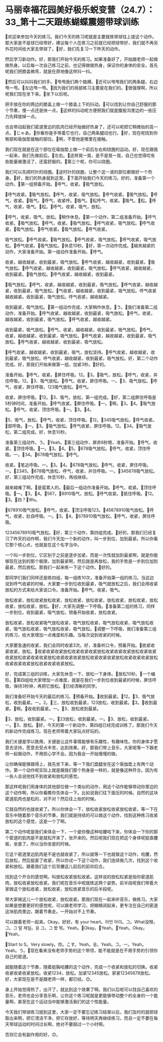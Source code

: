# 马丽幸福花园美好极乐蜕变营（24.7）：33_第十二天跟练蝴蝶震翅带球训练

🎼欢迎来参加今天的练习。我们今天的练习呢就是主要就练带球往上提这个动作。那大家是不是球已经带好，建议每个人在练习之前就已经把球带好，我们就不再另外花时间给大家去带球了。🎼好，我们先复习一下昨天的动作。

然后学习新动作。好，那我们开始今天的练习。如果准备好了，开始跟老师一起做做热身。以后每一次自己练习之前，也记得做做热身，保证你的身体的安全。首先呢我们把膝盖微弯，就是在原地像这样抖一抖。

🎼然后可以抖抖我们的手。🎼甩甩我们两个胳膊。🎼还可以甩甩我们的两条腿，右边甩一甩。🎼左边甩一甩。🎼因为我们的局部练习主要是在我们的。🎼很强理啊，所以呢我们现在坐下来。🎼坐下以后呢。

把手放在你的两边的膝盖上做一个膝盖上下的抖动。🎼可以找到让你自己舒服的那个节奏，慢一点还是快一点。🎼这样的抖动呢方便把我们就是腹股沟里边的一些压力先释放掉一点。

也会带动起我们密道里边的肌肉已经开始做好热身了，还可以呢把它稍微抬的高一点。🎼じゃあ。🎼你看你是手带着它也行，自己两条腿动也行。🎼好，现在呢找到你臀部和瑜伽垫接触的部位。🎼啊，不管他是哪里在接触。

我们现在就是在这个部位在瑜伽垫上做一个前后左右和绕圈的运动。好，现在跟我一起来，我们先做前后。🎼左右。🎼这样晃一晃，是不是晃一晃，自己也觉得哎有些能量被激活了，还蛮舒服的。🎼第三个呢，你可以绕圈。

我们可以先顺时针的绕圈。🎼逆时针的绕圈，让整个这一波的部位都做好一个热身。🎼好，我们的热身就到这里。🎼下面开始我们今天的练习。好的，准备第一个动作。🎼第一组预备开始。🎼呼气，收紧。🎼吸气放松。

🎼呼气收紧。🎼吸气放松。🎼呼气，收紧，吸气放松。🎼呼气收紧。🎼吸气放松。🎼呼气，收紧。🎼吸气。🎼呼气，收紧呼。🎼吸气。🎼松呼气，收紧。🎼吸气。🎼松。🎼呼气，收紧，吸气。🎼松。🎼呼气，收紧，吸气，放松。

🎼呼气，收紧，吸气，放松。🎼稍作休息。🎼第一个动作，第二组准备开始。🎼呼气收紧。🎼吸气放松。🎼呼气，收紧。🎼吸气放松。🎼呼气收紧，吸气放松。🎼呼气收紧。🎼吸气放松。🎼呼气收紧。🎼吸气放松。🎼呼气收紧。

吸气放松。🎼呼气收紧。🎼吸气放松。🎼呼气收紧，吸气放松。🎼呼气收紧，吸气放松。🎼呼气收紧。🎼吸气放松。🎼休息10秒。🎼好，第一次动作完成。🎼越夹越紧的动作，大家准备开始。第一组动作准备开始。🎼呼气。

收紧，越收越紧，收到最紧，吸气放松。🎼呼气收紧，越收越紧，收到最紧。🎼吸气放松。🎼呼气收紧，越收越紧，收到最紧，吸气放松。🎼呼气收紧，越收越紧，收到最紧。🎼吸气放松。🎼呼气收紧，越收越紧，收到最紧。

🎼吸气放松。🎼呼气，收紧，越收越紧，收到最紧，吸气放松。🎼呼气收紧，越收越紧，收到最紧，吸气放松。🎼气收紧，越收越紧，收到最紧，吸气放松。呼气收紧越收越紧。收到最紧，吸气放松。呼气收紧，越收越紧。

收到最紧，吸气放松。🎼第一组动作完成，大家稍作休息。🎼う。🎼我们准备第二组动作，准备开始。🎼呼气收紧，越收越紧，收到最紧，吸气放松。🎼呼气，收紧，越收越紧，收到最紧，吸气放松。🎼呼气收紧，越收越紧。

收到最紧，吸气放松。🎼呼气，收紧，越收越紧，收到最紧，吸气放松。🎼呼气，收紧，越收越紧，收到最紧，吸气放松。🎼呼气收紧，越收越紧，收到最紧，吸气放松。🎼呼气收紧，越收越紧，收到最紧，吸气放松。

🎼呼气收紧，越收越紧，收到最紧，吸气，放松坚持。🎼呼气收紧，越收越紧，收到最紧，吸气放松。呼气收紧，越收越紧，收到最紧，吸气放松。好，第二个动作完成。好，那我们开始来做第一组，加紧3秒。🎼好的。

准备开始。🎼呼气，收紧。🎼屏住呼吸。12。🎼3。🎼吸气，放松。🎼呼气，收紧，并住呼吸。12。🎼3、吸气放松。🎼呼气，收紧，屏住呼吸。一。🎼3、吸气放松。🎼呼气，收紧，屏住呼吸，123吸气放松。🎼呼气。

收紧，屏住呼吸。🎼12。🎼3、吸气，放松，第一组完成。🎼好，第二组屏住呼吸是5秒钟时间，准备开始。🎼呼气收紧。🎼屏住呼吸。🎼一。🎼啊。🎼3。🎼4。🎼吸气放松。🎼呼气，收紧，顶住呼吸。🎼一。🎼3。🎼4。

🎼5、吸气，放松。🎼呼气，收紧，顶住呼吸。🎼12。🎼345吸气放松。🎼呼气收紧。🎼部呼吸。🎼一。🎼3。🎼吸气放松。🎼呼气收紧，屏住呼吸。12。🎼34。🎼吸气放松，第二组完成。好，休息10秒。

准备第三组动作。う。🎼Yeah。🎼第三组动作，屏弃8秒嗯，准备开始。🎼呼气，收紧。🎼顶住呼吸。🎼一。🎼3。🎼4。🎼5。🎼678吸气放松。🎼呼气，收紧，顶住呼吸。一。🎼34。🎼678吸气放松。🎼呼气。

收紧。🎼笔近呼吸。一。🎼3。🎼4。🎼678吸气放松。🎼呼气，收紧，屏住呼吸。一。🎼2345。🎼678吸气放松，呼气，收紧，并住呼吸。一。🎼345678吸气放松。好，第三组动作完成，休息10秒，再线继续。

越来越难了啊。🎼是蛮累人的。🎼最后一组动作准备开始。🎼呼气，收紧。🎼顶住呼吸。🎼一。🎼3。🎼4。🎼567。🎼8910吸气，放松。🎼呼气收紧。🎼抵住呼吸。🎼12。🎼3。🎼四？🎼Wu。

🎼678910吸气放松。🎼呼气，收紧。🎼顶注呼吸123。🎼45678910吸气放松。🎼呼气，收紧，肚自呼吸。一。🎼3。🎼4。🎼678910吸气放松。🎼呼气，收紧，屏住呼吸。

12345678910吸气放松。🎼好，第三个动作，第四组完成。🎼好的，那我们已经复习了昨天的动作啊，我们今天加一个新的动作，叫一步到位，加到最紧。所以你看它那个核心点，也就是在这个名字当中。

一个叫一步到位，它区别于之前是逐步加紧，而是一次性就加到最紧啊，就是你能够现在达到的那个极限，加到最紧啊，然后就是再放松，我的手势是一步到位加到最紧，然后放松。那我们一起来练一下这个动作。🎼好的。

那同学们我们同样还是练四组，每一组练10次，准备开始第一组的练习。当这边说到呼气收紧的时候，大家要一步到位收到最紧，吸气就放松之后，我们会用收紧放松的方式来给大家说口令。准备开始。🎼呼气，收紧，吸气。

放松收紧，放松收紧放松收紧，放松收紧，放松收紧，放松收紧，放松收紧，放松收紧，放松收紧，放松。🎼好，大家先调整一下呼吸。🎼准备第二组的练习，同样一步到位，收到最紧，吸气放松，预备开始收紧，放松收紧。

放松收紧，放松收紧吸气放松收紧，吸气放松收紧，吸气放松收紧，吸气放松收紧，吸气放松收紧，吸气放松收紧，吸气放松。🎼调整一下呼吸，我们准备第三组的练习，给大家增加一点难度和乐趣。当每次说到收紧的时候。

大家要急速的收紧，我们会同时收紧3次。好，准备听口令，预备开始。🎼收紧收紧收紧，放松。🎼收紧收紧收紧放松收紧收紧收紧放松收紧收紧收紧放松收紧收紧收紧放松收紧收紧收紧放松收紧收紧收紧放松收紧收紧收紧放松收紧收紧收紧放松收紧收紧收紧放松收紧收紧收紧放松。

好，完成第三组的训练，大家先休息一下，放松一下身体。🎼放松10秒。🎼一个编形。🎼第四组给大家增加一点难度，就是在我们一步到位收到最紧的时候，屏住呼吸，保持3秒钟，再把它放松。🎼已经清晰的同学。

我们准备好开始今天的最后的练习。🎼预备开始。🎼收到最紧。🎼12。🎼3、吸气放松，收到最紧。一。2。🎼三、放松收到最紧，123放松，收到最紧。🎼3。🎼收到最紧。🎼啊。🎼收收到最紧。一。🎼3、放松收到最紧。

🎼3、放松，收到最紧。一。🎼23放松，收到最紧。一。🎼3、放松，收到最紧。一。🎼3、放松。🎼好，今天的第一个新动作，第四组已经完成训练了。那我们今天的新动作完成练习。现在老师带着大家玩点好玩的。

我们关键是学以致用，关键是让这件事情能够有乐趣性，有趣味性。你的身体才愿意去坚持，愿意去受点辛苦，达到效果。好，那我们带上音乐，大家呢等一下跟老师一起做动作，不用担心学不会。因为我会一开始慢慢的做。

让你确保能够跟得上，我先坐下来，等一下我们盘腿坐在这个瑜伽垫上有两个动作。第一个动作呢实际上就是跟我们那个热身是一样的，就是像这种开合。因为有一些人会说他找不到收紧和放松的感觉。

那这样呢我们用身体的其他部位做一个类似的动作，用这个动作能够带动你里边的这个动作啊，所以你看瞧你先体会一下。比如说我们往下面压的时候。自然的这块密道肌肉也是松的，对不对？然后往上抬的时候。

它就自然的也就收紧了。所以你体会一下，放松收紧放松收紧放松收紧，等一下在音乐中随着那个音乐的节奏，我们就是持续的可以做这个动作，找到这种练习收紧放松的这个感觉，这是一个了啊。

第二个动作呢是我们来体会一下，一个是你像这种哈腰哈下来，你体会一下你的那个密道的肌肉是不是就松开来了，张开来的。然后呢我们现在把这个身体呢挺直腰板，坐直了。所以当你坐直的时候。

它这个密道里边肌肉是不是也就收紧了，所以就等一下也就做这个动作，哈腰，然后放松，然后挺直了收紧，所以你试一下这个动作，我们连续做几次，找到这个收紧和放松。跟着我们这个后背腰这儿前后的前仰后合。

找到这个开合的感觉啊。叫放松收紧放松收紧。这样说的放松松紧是指你密道肌肉，放松收紧放松收紧。我们呢在音乐中呢就练这两个姿势。前半段呢我们带着大家做这个放松收紧，放松收紧，放松收紧音乐的后半段呢。

带大家做这儿一个放松收紧，放松收紧。那我们现在一起来听音乐，做练习。大家如果是想要更好的感觉呢，可以跟老师学习，把眼睛闭起来，更专注在自己的密道这块肌肉里边，跟着节奏走。一开始对不上节奏。

可以跟着老师一起来。Okay。好好。有 your heart。아언 아이。그。What没呀。그。그 말 제일。응 그。그 봤 뭐。Yeah。🎼Okay。🎼Yeah。🎼Yeah。Okay。🎼Yeah。

🎼Start to S。Very slowly。你。こす。Yeah。응。Yeah。그。一。Yeah。Yeah。う。🎼现在看来没有老师手势的这个带领，能不能就是在不用手势的引领你自己的密道。

就能随着这个节奏，随着挺胸哈腰的这个动作，完成一个收紧和放松的切换。收紧收紧收紧收紧放松。收紧1234，放松。加紧12345放松。家紧12345678放松。好，大家现在是不是跟老师一样，都已经。😊。

身上开始觉得热了，出汗了，就达到这个效果了啊。我们以后呢可以找自己喜欢的音乐，老师也会分享音乐啊，让你这个练习呢就是更能够带动整个的全身的一个能量啊，甚至在这个运动当中能够激活我们的这个性能量。

今天我们带球练习就到这里，大家一定不要忘记练习结束以后，我们及时的就把球取出来啊，把它清洁干净，把它存放好，等待明天再继续练习，而且一定不要在每天带球运动的时间过长啊，绝对不要超过一个小时啊。

否则它会有副作用的好。😊。